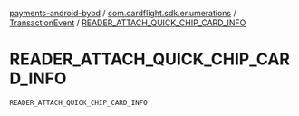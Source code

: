 [payments-android-byod](../../index.md) / [com.cardflight.sdk.enumerations](../index.md) / [TransactionEvent](index.md) / [READER_ATTACH_QUICK_CHIP_CARD_INFO](./-r-e-a-d-e-r_-a-t-t-a-c-h_-q-u-i-c-k_-c-h-i-p_-c-a-r-d_-i-n-f-o.md)

# READER_ATTACH_QUICK_CHIP_CARD_INFO

`READER_ATTACH_QUICK_CHIP_CARD_INFO`